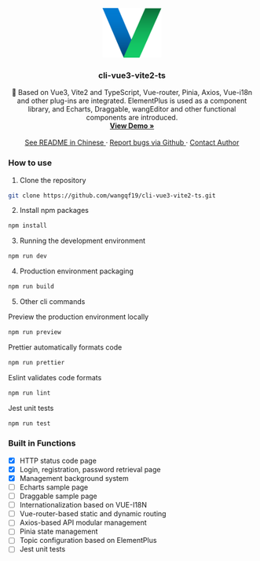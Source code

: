 <div align="center">
  <a href="https://github.com/wangqf19/cli-vue3-vite2-ts">
    <img src="docs/logo.png" alt="Logo" width="120" height="auto">
  </a>

  <h3 align="center">cli-vue3-vite2-ts</h3>

  <p align="center">
    🎄 Based on Vue3, Vite2 and TypeScript, Vue-router, Pinia, Axios, Vue-i18n and other plug-ins are integrated. ElementPlus is used as a component library, and Echarts, Draggable, wangEditor and other functional components are introduced.
    <br />
    <a href="https://github.com/wangqf19/cli-vue3-vite2-ts/docs/"><strong>View Demo »</strong></a>
    <br />
    <br />
    <a href="https://github.com/wangqf19/cli-vue3-vite2-ts/README.zh.md">See README in Chinese  </a>
    ·
    <a href="https://github.com/wangqf19/cli-vue3-vite2-ts/issues">Report bugs via Github  </a>
    ·
    <a href="mailto:wangqf19@189.cn">Contact Author</a>
  </p>
</div>
 
### How to use

1. Clone the repository

```sh
git clone https://github.com/wangqf19/cli-vue3-vite2-ts.git
```

2. Install npm packages
   
```sh
npm install
```

3. Running the development environment

```sh
npm run dev
```

4. Production environment packaging

```sh
npm run build
```

5. Other cli commands  

Preview the production environment locally<br/>
```sh
npm run preview
```

Prettier automatically formats code  <br/>
```sh
npm run prettier
```

Eslint validates code formats  <br/>
```sh
npm run lint
```

Jest unit tests<br/>
```sh
npm run test
```

### Built in Functions

- [x] HTTP status code page  
- [x] Login, registration, password retrieval page
- [x] Management background system
- [ ] Echarts sample  page  
- [ ] Draggable sample page  
- [ ] Internationalization based on VUE-I18N
- [ ] Vue-router-based static and dynamic routing
- [ ] Axios-based API modular management  
- [ ] Pinia state management
- [ ] Topic configuration based on ElementPlus  
- [ ] Jest unit tests  
